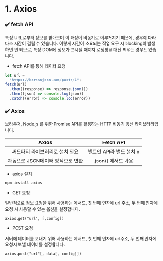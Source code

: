 # 1. Axios


### ✔️ fetch API

특정 URL로부터 정보를 받아오며 이 과정이 비동기로 이루거지기 때문에, 경우에 다라 다소 시간이 걸릴 수 있습니다. 이렇게 시간이 소요되는 작업 요구 시 blocking이 발생하면 안 되므로, 특정 DOM에 정보가 표시될 때까지 로딩창을 대신 띄우는 경우도 있습니다.

- fetch API를 통해 데이터 요청

```js
let url =
  "https://koreanjson.com/posts/1";
fetch(url)
  .then((response) => response.json())
  .then((json) => console.log(json))
  .catch((error) => console.log(error));
```


### ✔️ Axios

브라우저, Node.js 를 위한 Promise API를 활용하는 HTTP 비동기 통신 라이브러리입니다. 

| Axios| Fetch API|
| :--: | :--: |
| 써드파티 라이브러리로 설치 필요| 빌트인 API라 별도 설치 x|
| 자동으로 JSON데이터 형식으로 변환 | .json() 메서드 사용|


-  axios 설치
```
npm install axios
```

- GET 요청

일반적으로 정보 요청을 위해 사용하는 메서드, 첫 번째 인자에 url 주소, 두 번째 인자에 요청 시 사용할 수 있는 옵션을 설정합니다.

```
axios.get("url", [,config])
```

- POST 요청

서버에 데이터를 보내기 위해 사용하는 메서드, 첫 번째 인자에 url주소, 두 번째 인자에 요청시 보낼 데이터를 설정합니다.
```
axios.post("url"[, data[, config]])
```

